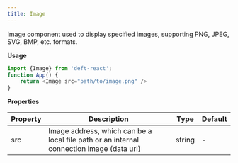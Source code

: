 ```yaml
---
title: Image
---
```


Image component used to display specified images, supporting PNG, JPEG, SVG, BMP, etc. formats.

**Usage**

```javascript
import {Image} from 'deft-react';
function App() {
    return <Image src="path/to/image.png" />
}
```

**Properties**

| Property | Description                                                                              | Type   | Default |
|----------|------------------------------------------------------------------------------------------|--------|---------|
| src      | Image address, which can be a local file path or an internal connection image (data url) | string | -       |